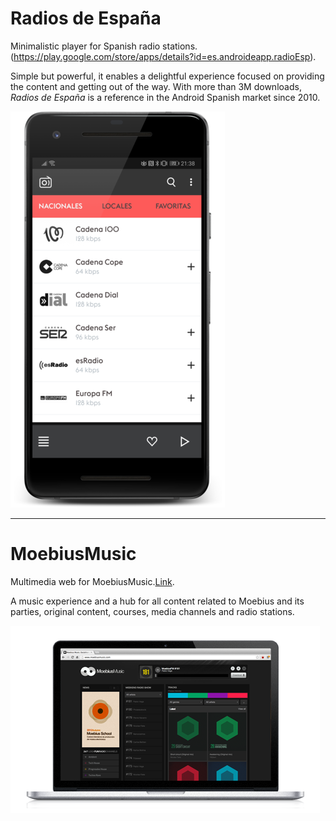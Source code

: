 # Radios de España

Minimalistic player for Spanish radio stations.(https://play.google.com/store/apps/details?id=es.androideapp.radioEsp).

Simple but powerful, it enables a delightful experience focused on providing the content and getting out of the way. With more than 3M downloads, _Radios de España_ is a reference in the Android Spanish market since 2010.

![](images/rde.png)



---



# MoebiusMusic

Multimedia web for MoebiusMusic.[Link](http://moebiusmusic.com/).

A music experience and a hub for all content related to Moebius and its parties, original content, courses, media channels and radio stations.

![](images/moebius.png)


